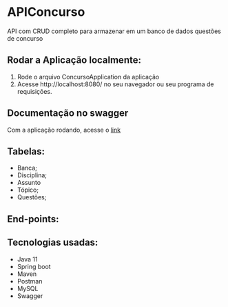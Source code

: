 # APIConcurso

API com CRUD completo para armazenar em um banco de dados questões de concurso

## Rodar a Aplicação localmente:
1. Rode o arquivo ConcursoApplication da aplicação
2. Acesse http://localhost:8080/ no seu navegador ou seu programa de requisições.

## Documentação no swagger
Com a aplicação rodando, acesse o [link](http://localhost:8080/swagger-ui/index.html?configUrl=/v3/api-docs/swagger-config)

## Tabelas:
* Banca;
* Disciplina;
* Assunto
* Tópico;
* Questões;

## End-points:


## Tecnologias usadas:
* Java 11
* Spring boot
* Maven
* Postman
* MySQL
* Swagger